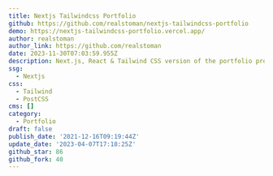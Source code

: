 ```yaml
---
title: Nextjs Tailwindcss Portfolio
github: https://github.com/realstoman/nextjs-tailwindcss-portfolio
demo: https://nextjs-tailwindcss-portfolio.vercel.app/
author: realstoman
author_link: https://github.com/realstoman
date: 2023-11-30T07:03:59.955Z
description: Next.js, React & Tailwind CSS version of the portfolio project.
ssg:
  - Nextjs
css:
  - Tailwind
  - PostCSS
cms: []
category:
  - Portfolio
draft: false
publish_date: '2021-12-16T09:19:44Z'
update_date: '2023-04-07T17:18:25Z'
github_star: 86
github_fork: 40
---
```

